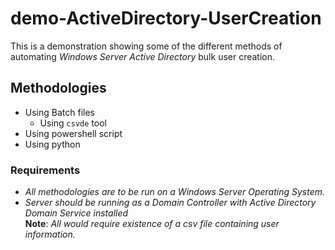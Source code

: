 # demo-ActiveDirectory-UserCreation

This is a demonstration showing some of the different methods of automating *Windows Server Active Directory* bulk user creation.

## Methodologies
- Using Batch files
  - Using `csvde` tool
- Using powershell script
- Using python

### Requirements
- *All methodologies are to be run on a Windows Server Operating System.*
- *Server should be running as a Domain Controller with Active Directory Domain Service installed*  
**Note**: *All would require existence of a csv file containing user information.*
